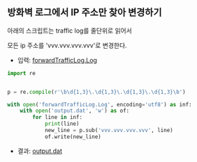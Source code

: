 ## 방화벽 로그에서 IP 주소만 찾아 변경하기

아래의 스크립트는 traffic log를 줄단위로 읽어서 

모든 ip 주소를 'vvv.vvv.vvv.vvv'로 변경한다.

- 입력: [forwardTrafficLog.Log](./test6_regex_ip/forwardTrafficLog.Log)

```python
import re


p = re.compile(r'\b\d{1,3}\.\d{1,3}\.\d{1,3}\.\d{1,3}\b')

with open('forwardTrafficLog.Log', encoding='utf8') as inf:
    with open('output.dat', 'w') as of:
        for line in inf:
            print(line)
            new_line = p.sub('vvv.vvv.vvv.vvv', line)
            of.write(new_line)
```
- 결과: [output.dat](./test6_regex_ip/output.dat)